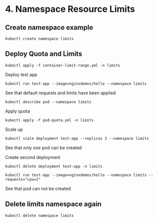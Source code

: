 # 4. Namespace Resource Limits


## Create namespace example

```
kubectl create namespace limits
```

## Deploy Quota and Limits

```
kubectl apply -f container-limit-range.yml -n limits
```

Deploy test app

```
kubectl run test-app --image=nginxdemos/hello --namespace limits
```

See that default requests and limits have been applied

```
kubectl describe pod --namespace limits
```

Apply quota

```
kubectl apply -f pod-quota.yml -n limits
```

Scale up

```
kubectl scale deployment test-app --replicas 3 --namespace limits
```

See that only one pod can be created

Create second deployment

```
kubectl delete deployment test-app -n limits

kubectl run test-app --image=nginxdemos/hello --namespace limits --requests="cpu=2"
```

See that pod can not be created

## Delete limits namespace again

```
kubectl delete namespace limits
```





